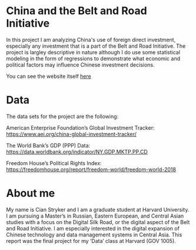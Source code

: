 # China and the Belt and Road Initiative
In this project I am analyzing China's use of foreign direct investment, especially any investment that is a part of the Belt and Road Initiative. The project is largley descriptive in nature although I do use some statistical modeling in the form of regressions to demonstrate what economic and political factors may influence Chinese investment decisions. 

You can see the website itself [here](https://cianstryker.shinyapps.io/China_and_BRI/)

# Data
The data sets for the project are the following:

American Enterprise Foundation’s Global Investment Tracker: https://www.aei.org/china-global-investment-tracker/

The World Bank’s GDP (PPP) Data: https://data.worldbank.org/indicator/NY.GDP.MKTP.PP.CD

Freedom House’s Political Rights Index: https://freedomhouse.org/report/freedom-world/freedom-world-2018

# About me
My name is Cian Stryker and I am a graduate student at Harvard University. I am pursuing a Master’s in Russian, Eastern European, and Central Asian studies with a focus on the Digital Silk Road, or the digital aspect of the Belt and Road Initiative. I am especially interested in the digital expansion of Chinese technology and data management systems in Central Asia. This report was the final project for my ‘Data’ class at Harvard (GOV 1005).
